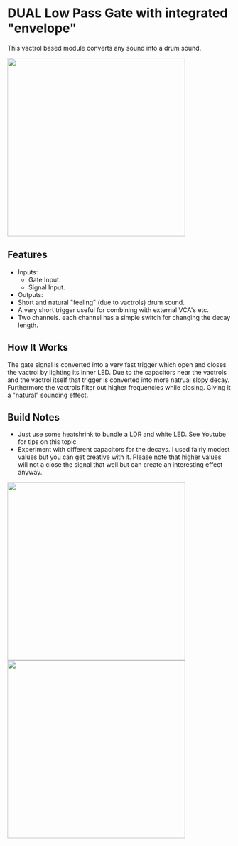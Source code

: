 # DUAL Low Pass Gate with integrated "envelope"
This vactrol based module converts any sound into a drum sound. 

<img src="https://raw.githubusercontent.com/PierreIsCoding/sdiy/main/LPG/images/20210906_212035.jpg" height="400" />

## Features
- Inputs:
  - Gate Input.
  - Signal Input.
- Outputs:
-   Short and natural "feeling" (due to vactrols) drum sound.
-   A very short trigger useful for combining with external VCA's etc.
- Two channels. each channel has a simple switch for changing the decay length.

## How It Works
The gate signal is converted into a very fast trigger which open and closes the vactrol by lighting its inner LED. Due to the capacitors near the vactrols and the vactrol itself that trigger is converted into more natrual slopy decay. Furthermore the vactrols filter out higher frequencies while closing. Giving it a "natural" sounding effect.


## Build Notes
- Just use some heatshrink to bundle a LDR and white LED. See Youtube for tips on this topic
- Experiment with different capacitors for the decays. I used fairly modest values but you can get creative with it. Please note that higher values will not a close the signal that well but can create an interesting effect anyway.

<img src="https://raw.githubusercontent.com/PierreIsCoding/sdiy/main/LPG/images/front.jpg" height="400" />
<img src="https://raw.githubusercontent.com/PierreIsCoding/sdiy/main/LPG/images/20210906_211956.jpg" height="400" />



